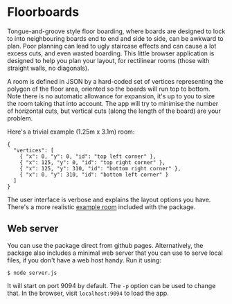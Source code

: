 # Floorboards

Tongue-and-groove style floor boarding, where boards are designed to
lock to into neighbouring boards end to end and side to side, can be
awkward to plan. Poor planning can lead to ugly staircase effects and
can cause a lot excess cuts, and even wasted boarding. This little
browser application is designed to help you plan your layout, for
rectilinear rooms (those with straight walls, no diagonals).

A room is defined in JSON by a hard-coded set of vertices representing
the polygon of the floor area, oriented so the boards will run top to
bottom. Note there is no automatic allowance for expansion, it's up to
you to size the room taking that into account. The app will try to
minimise the number of horizontal cuts, but vertical cuts (along the
length of the board) are your problem.

Here's a trivial example (1.25m x 3.1m) room:
```
{
  "vertices": [
    { "x": 0, "y": 0, "id": "top left corner" },
    { "x": 125, "y": 0, "id": "top right corner" },
    { "x": 125, "y": 310, "id": "bottom right corner" },
    { "x": 0, "y": 310, "id": "bottom left corner" }
  ]
}
```
The user interface is verbose and explains the layout options you have. 
There's a more realistic [example room](example_room.json) included with
the package.

## Web server
You can use the package direct from github pages. Alternatively, the package
also includes a minimal web server that you can use to
serve local files, if you don't have a web host handy. Run it using:
```
$ node server.js
```
It will start on port 9094 by default. The `-p` option can be used to change
that. In the browser, visit `localhost:9094` to load the app.

